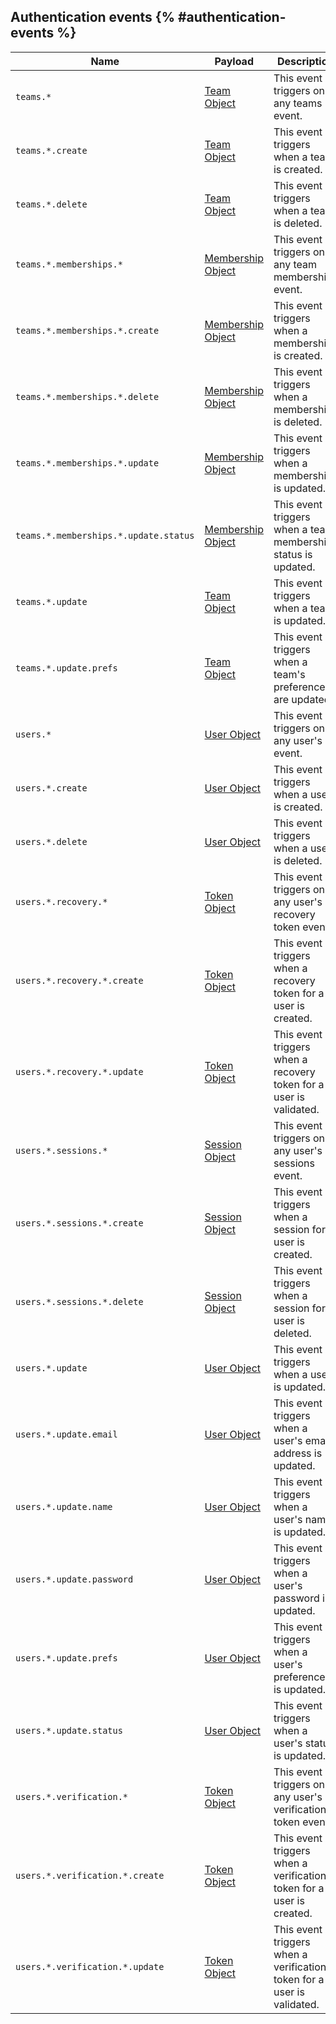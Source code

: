 ## Authentication events {% #authentication-events %}

| Name                                   | Payload                            | Description                                         |
|----------------------------------------|------------------------------------|-----------------------------------------------------|
| `teams.*`                              | [Team Object](/docs/references/cloud/models/team)    | This event triggers on any teams event.             |
| `teams.*.create`                       | [Team Object](/docs/references/cloud/models/team)    | This event triggers when a team is created.         |
| `teams.*.delete`                       | [Team Object](/docs/references/cloud/models/team)    | This event triggers when a team is deleted.         |
| `teams.*.memberships.*`                | [Membership Object](/docs/references/cloud/models/membership) | This event triggers on any team memberships event.  |
| `teams.*.memberships.*.create`         | [Membership Object](/docs/references/cloud/models/membership) | This event triggers when a membership is created.  |
| `teams.*.memberships.*.delete`         | [Membership Object](/docs/references/cloud/models/membership) | This event triggers when a membership is deleted.  |
| `teams.*.memberships.*.update`         | [Membership Object](/docs/references/cloud/models/membership) | This event triggers when a membership is updated.  |
| `teams.*.memberships.*.update.status`  | [Membership Object](/docs/references/cloud/models/membership) | This event triggers when a team memberships status is updated. |
| `teams.*.update`                       | [Team Object](/docs/references/cloud/models/team)    | This event triggers when a team is updated.         |
| `teams.*.update.prefs`                 | [Team Object](/docs/references/cloud/models/team)    | This event triggers when a team's preferences are updated.  |
| `users.*`                              | [User Object](/docs/references/cloud/models/user)    | This event triggers on any user's event.            |
| `users.*.create`                       | [User Object](/docs/references/cloud/models/user)    | This event triggers when a user is created.         |
| `users.*.delete`                       | [User Object](/docs/references/cloud/models/user)    | This event triggers when a user is deleted.         |
| `users.*.recovery.*`                   | [Token Object](/docs/references/cloud/models/token)  | This event triggers on any user's recovery token event.  |
| `users.*.recovery.*.create`            | [Token Object](/docs/references/cloud/models/token)  | This event triggers when a recovery token for a user is created.  |
| `users.*.recovery.*.update`            | [Token Object](/docs/references/cloud/models/token)  | This event triggers when a recovery token for a user is validated.  |
| `users.*.sessions.*`                   | [Session Object](/docs/references/cloud/models/session)  | This event triggers on any user's sessions event.  |
| `users.*.sessions.*.create`            | [Session Object](/docs/references/cloud/models/session)  | This event triggers when a session for a user is created.  |
| `users.*.sessions.*.delete`            | [Session Object](/docs/references/cloud/models/session)  | This event triggers when a session for a user is deleted.  |
| `users.*.update`                       | [User Object](/docs/references/cloud/models/user)    | This event triggers when a user is updated.         |
| `users.*.update.email`                 | [User Object](/docs/references/cloud/models/user)    | This event triggers when a user's email address is updated.  |
| `users.*.update.name`                  | [User Object](/docs/references/cloud/models/user)    | This event triggers when a user's name is updated.  |
| `users.*.update.password`              | [User Object](/docs/references/cloud/models/user)    | This event triggers when a user's password is updated.  |
| `users.*.update.prefs`                 | [User Object](/docs/references/cloud/models/user)    | This event triggers when a user's preferences is updated.  |
| `users.*.update.status`                | [User Object](/docs/references/cloud/models/user)    | This event triggers when a user's status is updated.  |
| `users.*.verification.*`               | [Token Object](/docs/references/cloud/models/token)  | This event triggers on any user's verification token event.  |
| `users.*.verification.*.create`        | [Token Object](/docs/references/cloud/models/token)  | This event triggers when a verification token for a user is created.  |
| `users.*.verification.*.update`        | [Token Object](/docs/references/cloud/models/token)  | This event triggers when a verification token for a user is validated.  |